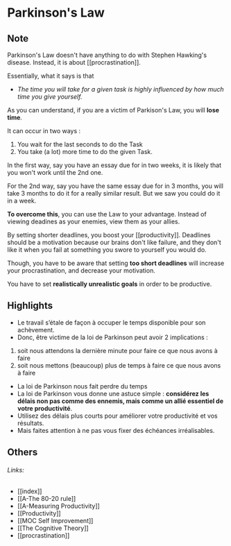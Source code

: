 # Parkinson's Law

## Note
Parkinson's Law doesn't have anything to do with Stephen Hawking's disease. Instead, it is about [[procrastination]]. 

Essentially, what it says is that 
- *The time you will take for a given task is highly influenced by how much time you give yourself.*

As you can understand, if you are a victim of Parkison's Law, you will **lose time**.

It can occur in two ways :
1. You wait for the last seconds to do the Task
2. You take (a lot) more time to do the given Task.

In the first way, say you have an essay due for in two weeks, it is likely that you won't work until the 2nd one. 

For the 2nd way, say you have the same essay due for in 3 months, you will take 3 months to do it for a really similar result. But we saw you could do it in a week. 

**To overcome this**, you can use the Law to your advantage. Instead of viewing deadines as your enemies, view them as your allies. 

By setting shorter deadlines, you boost your [[productivity]]. Deadlines should be a motivation because our brains don't like failure, and they don't like it when you fail at something you swore to yourself you would do.

Though, you have to be aware that setting **too short deadlines** will increase your procrastination, and decrease your motivation.

You have to set **realistically unrealistic goals** in order to be productive.
## Highlights
- Le travail s’étale de façon à occuper le temps disponible pour son achèvement.
- Donc, être victime de la loi de Parkinson peut avoir 2 implications :

1.  soit nous attendons la dernière minute pour faire ce que nous avons à faire
2.  soit nous mettons (beaucoup) plus de temps à faire ce que nous avons à faire
- La loi de Parkinson nous fait perdre du temps
- La loi de Parkinson vous donne une astuce simple : **considérez les délais non pas comme des ennemis, mais comme un allié essentiel de votre productivité**.
- Utilisez des délais plus courts pour améliorer votre productivité et vos résultats.
- Mais faites attention à ne pas vous fixer des échéances irréalisables.
## Others
###### Links:
- [[index]]
- [[A-The 80-20 rule]]
- [[A-Measuring Productivity]]
- [[Productivity]]
- [[MOC Self Improvement]]
- [[The Cognitive Theory]]
- [[procrastination]]